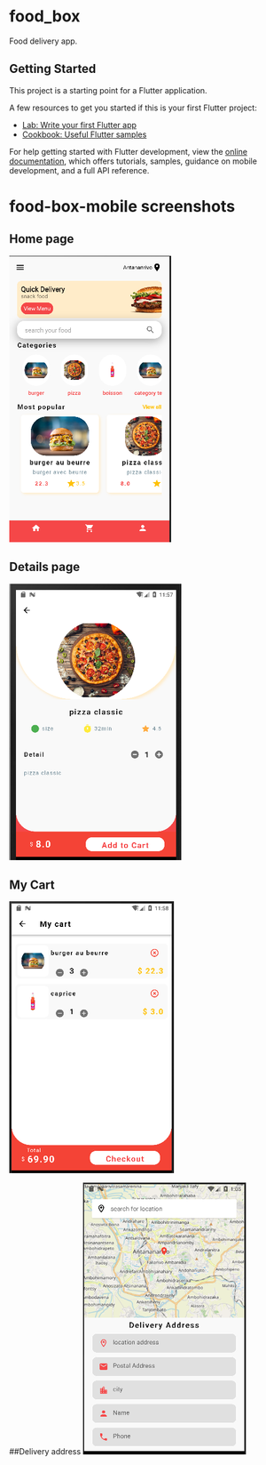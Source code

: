 # food_box

Food delivery app.

## Getting Started

This project is a starting point for a Flutter application.

A few resources to get you started if this is your first Flutter project:

- [Lab: Write your first Flutter app](https://docs.flutter.dev/get-started/codelab)
- [Cookbook: Useful Flutter samples](https://docs.flutter.dev/cookbook)

For help getting started with Flutter development, view the
[online documentation](https://docs.flutter.dev/), which offers tutorials,
samples, guidance on mobile development, and a full API reference.
# food-box-mobile screenshots

## Home page
![alt text](https://github.com/marcodev05/food-box-mobile/blob/master/screenshots/foodbox.PNG)

## Details page

![alt text](https://github.com/marcodev05/food-box-mobile/blob/master/screenshots/details.PNG)

## My Cart
![alt text](https://github.com/marcodev05/food-box-mobile/blob/master/screenshots/mycart.PNG)

##Delivery address
![alt text](https://github.com/marcodev05/food-box-mobile/blob/master/screenshots/localisation%20adresse%20de%20livraison.PNG)
